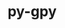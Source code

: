 ---
title: "py-gpy"
layout: cache
categories: [package, develop-2024-01-07]
meta: {"versions": ["1.10.0"], "compilers": ["gcc@=11.4.0", "gcc@=9.4.0", "oneapi@=2023.2.0"], "oss": ["ubuntu20.04"], "platforms": ["linux"], "targets": ["neoverse_v1", "ppc64le", "x86_64_v3"], "stacks": ["e4s", "e4s-neoverse_v1", "e4s-oneapi", "e4s-power", "root"], "num_specs": 4, "num_specs_by_stack": {"e4s-neoverse_v1": 1, "root": 4, "e4s-power": 1, "e4s": 1, "e4s-oneapi": 1}}
spec_details: [{"hash": "inxxhbaplulwwcrosyisgso6vppco3ng", "compiler": "gcc@=11.4.0", "versions": ["1.10.0"], "os": "ubuntu20.04", "platform": "linux", "target": "neoverse_v1", "variants": ["build_system=python_pip"], "stacks": ["e4s-neoverse_v1", "root"], "size": "-", "tarball": "https://binaries.spack.io/releases/develop-2024-01-07/build_cache/linux-ubuntu20.04-neoverse_v1/gcc-11.4.0/py-gpy-1.10.0/linux-ubuntu20.04-neoverse_v1-gcc-11.4.0-py-gpy-1.10.0-inxxhbaplulwwcrosyisgso6vppco3ng.spack"}, {"hash": "yjl7nlendhrknkwsgatcjpqrpew2ksvg", "compiler": "gcc@=9.4.0", "versions": ["1.10.0"], "os": "ubuntu20.04", "platform": "linux", "target": "ppc64le", "variants": ["build_system=python_pip"], "stacks": ["e4s-power", "root"], "size": "-", "tarball": "https://binaries.spack.io/releases/develop-2024-01-07/build_cache/linux-ubuntu20.04-ppc64le/gcc-9.4.0/py-gpy-1.10.0/linux-ubuntu20.04-ppc64le-gcc-9.4.0-py-gpy-1.10.0-yjl7nlendhrknkwsgatcjpqrpew2ksvg.spack"}, {"hash": "op6gj7b5bfywqs7i7kit4gm7bafvx65o", "compiler": "gcc@=11.4.0", "versions": ["1.10.0"], "os": "ubuntu20.04", "platform": "linux", "target": "x86_64_v3", "variants": ["build_system=python_pip"], "stacks": ["root", "e4s"], "size": "-", "tarball": "https://binaries.spack.io/releases/develop-2024-01-07/build_cache/linux-ubuntu20.04-x86_64_v3/gcc-11.4.0/py-gpy-1.10.0/linux-ubuntu20.04-x86_64_v3-gcc-11.4.0-py-gpy-1.10.0-op6gj7b5bfywqs7i7kit4gm7bafvx65o.spack"}, {"hash": "w34cv5gavw2tmbr3rvao5ahtvau5ktyd", "compiler": "oneapi@=2023.2.0", "versions": ["1.10.0"], "os": "ubuntu20.04", "platform": "linux", "target": "x86_64_v3", "variants": ["build_system=python_pip"], "stacks": ["root", "e4s-oneapi"], "size": "-", "tarball": "https://binaries.spack.io/releases/develop-2024-01-07/build_cache/linux-ubuntu20.04-x86_64_v3/oneapi-2023.2.0/py-gpy-1.10.0/linux-ubuntu20.04-x86_64_v3-oneapi-2023.2.0-py-gpy-1.10.0-w34cv5gavw2tmbr3rvao5ahtvau5ktyd.spack"}]
---